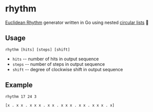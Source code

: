 # rhythm
[Euclidean Rhythm](https://en.wikipedia.org/wiki/Euclidean_rhythm) generator written in Go using nested [circular lists](https://pkg.go.dev/container/ring) 🤹

## Usage
```
rhythm [hits] [steps] [shift]
```

- `hits` -- number of hits in output sequence
- `steps` -- number of steps in output sequence
- `shift` -- degree of clockwise shift in output sequence

## Example
```
rhythm 17 24 3
```

```
[x . x x . x x x . x x . x x x . x x . x x x . x]
```
